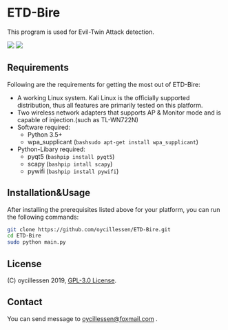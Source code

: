 # ETD-Bire
This program is used for Evil-Twin Attack detection.
<p align="left">
<img src="https://img.shields.io/badge/Python-3-blue.svg"></a> <img src="https://img.shields.io/badge/license-GPLv3-red.svg">
</p>

## Requirements

Following are the requirements for getting the most out of ETD-Bire:

- A working Linux system. Kali Linux is the officially supported distribution, thus all features are primarily tested on this platform.
- Two wireless network adapters that supports AP & Monitor mode and is capable of injection.(such as TL-WN722N)
- Software required:
	* Python 3.5+
	* wpa_supplicant (```bashsudo apt-get install wpa_supplicant```)
- Python-Libary required:
	* pyqt5 (```bashpip install pyqt5```)
	* scapy (```bashpip intall scapy```)
	* pywifi (```bashpip install pywifi```)
	
## Installation&Usage

After installing the prerequisites listed above for your platform, you can
run the following commands:

```bash
git clone https://github.com/oycillessen/ETD-Bire.git
cd ETD-Bire
sudo python main.py
```

## License

(C) oycillessen 2019, [GPL-3.0 License].

[GPL-3.0 License]: https://opensource.org/licenses/GPL-3.0

## Contact

You can send message to oycillessen@foxmail.com .

